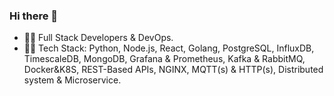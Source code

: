 ### Hi there 👋

- 🧑‍💻 Full Stack Developers & DevOps.
- 👨‍🎓 Tech Stack: 
Python, Node.js, React, Golang, PostgreSQL, InfluxDB, TimescaleDB, MongoDB, Grafana & Prometheus, Kafka & RabbitMQ, Docker&K8S, REST-Based APIs, NGINX, MQTT(s) & HTTP(s), Distributed system & Microservice.

  
<!--
**luoyingjuntorino/luoyingjuntorino** is a ✨ _special_ ✨ repository because its `README.md` (this file) appears on your GitHub profile.

Here are some ideas to get you started:

- 🔭 I’m currently working on ...
- 🌱 I’m currently learning ...
- 👯 I’m looking to collaborate on ...
- 🤔 I’m looking for help with ...
- 💬 Ask me about ...
- 📫 How to reach me: ...
- 😄 Pronouns: ...
- ⚡ Fun fact: ...
-->
<!--
![Top Langs](https://github-readme-stats.vercel.app/api/top-langs/?username=luoyingjuntorino&layout=compact)
